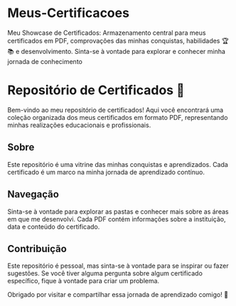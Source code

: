 # Meus-Certificacoes
Meu Showcase de Certificados: Armazenamento central para meus certificados em PDF, comprovações das minhas conquistas, habilidades 🏆📚 e desenvolvimento. Sinta-se à vontade para explorar e conhecer minha jornada de conhecimento

# Repositório de Certificados 📜

Bem-vindo ao meu repositório de certificados! Aqui você encontrará uma coleção organizada dos meus certificados em formato PDF, representando minhas realizações educacionais e profissionais.

## Sobre

Este repositório é uma vitrine das minhas conquistas e aprendizados. Cada certificado é um marco na minha jornada de aprendizado contínuo.

## Navegação

Sinta-se à vontade para explorar as pastas e conhecer mais sobre as áreas em que me desenvolvi. Cada PDF contém informações sobre a instituição, data e conteúdo do certificado.

## Contribuição

Este repositório é pessoal, mas sinta-se à vontade para se inspirar ou fazer sugestões. Se você tiver alguma pergunta sobre algum certificado específico, fique à vontade para criar um problema.

Obrigado por visitar e compartilhar essa jornada de aprendizado comigo! 🚀
